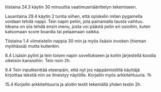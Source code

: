 tiistaina 24.3 käytin 30 minuuttia vaatimusmäärittelyn tekemiseen. 

Lauantaina 29.4 käytin 2 tuntia siihen, että opiskelin miten pygamella voidaan tehdä nappi. Tein napin peliin, jota painamalla tausta vaihtuu. Ideana on siis tehdä ensin menu, josta voi päästä pelin eri osioihin, kuten katsomaan score boardia tai pelaamaan vaikka. 

Tiistaina 1.4 viimeistelin nappia 30 min ja myös lisäsin invoken (hieman myöhässä) mutta kuitenkin. 

8.4 Lisäsin pylint ja tein toisen napin sovellukseen ja koitin järjestellä koodia oikeisiin kansioihin. Tein noin 2h.

9.4 Tein inputkenttää eteenpäin, että nyt jos näppäimistöllä käyttäjä kirjoittaa tekstiä niin se ilmestyy näytölle. Korjailin myös arkkitehtuuria. 1h

15.4 Korjailin arkkitehtuuria ja aloitin testit tekemällä yhden testin 2h.
